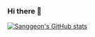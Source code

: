 ### Hi there 👋

<!--
**lsg001008/lsg001008** is a ✨ _special_ ✨ repository because its `README.md` (this file) appears on your GitHub profile.

Here are some ideas to get you started:

- 🔭 I’m currently working on ...
- 🌱 I’m currently learning ...
- 👯 I’m looking to collaborate on ...
- 🤔 I’m looking for help with ...
- 💬 Ask me about ...
- 📫 How to reach me: ...
- 😄 Pronouns: ...
- ⚡ Fun fact: ...
-->

[![Sanggeon's GitHub stats](https://github-readme-stats.vercel.app/api?username=lsg001008)](https://github.com/anuraghazra/github-readme-stats)
